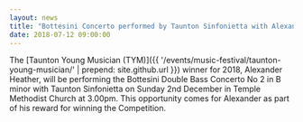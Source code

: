 ```yaml
---
layout: news
title: "Bottesini Concerto performed by Taunton Sinfonietta with Alexander Heather"
date: 2018-07-12 09:00:00
---
```


The [Taunton Young Musician (TYM)]({{ '/events/music-festival/taunton-young-musician/' | prepend: site.github.url }}) winner for 2018, Alexander Heather, will be performing the Bottesini Double Bass Concerto No 2 in B minor with Taunton Sinfonietta on Sunday 2nd December in Temple Methodist Church at 3.00pm. This opportunity comes for Alexander as part of his reward for winning the Competition.
